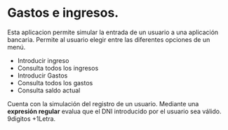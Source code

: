 # Gastos e ingresos.

Esta aplicacion permite simular la entrada de un usuario a una aplicación bancaria. 
Permite al usuario elegir entre las diferentes opciones de un menú.

- Introducir ingreso
- Consulta todos los ingresos
- Introducir Gastos
- Consulta todos los gastos
- Consulta saldo actual

Cuenta con la simulación del registro de un usuario.
Mediante una **expresión regular** evalua que el DNI introducido por el usuario sea válido. 9digitos +1Letra.
